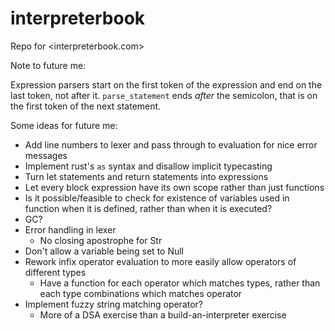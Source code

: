 # interpreterbook
Repo for <interpreterbook.com>

Note to future me:

Expression parsers start on the first token of the expression and end on the last token, not after it.
`parse_statement` ends *after* the semicolon, that is on the first token of the next statement.

Some ideas for future me:
- Add line numbers to lexer and pass through to evaluation for nice error messages
- Implement rust's `as` syntax and disallow implicit typecasting
- Turn let statements and return statements into expressions
- Let every block expression have its own scope rather than just functions
- Is it possible/feasible to check for existence of variables used in function when it is defined, rather than when
it is executed?
- GC?
- Error handling in lexer
    - No closing apostrophe for Str
- Don't allow a variable being set to Null
- Rework infix operator evaluation to more easily allow operators of different types
    - Have a function for each operator which matches types, rather than each type combinations which matches operator
- Implement fuzzy string matching operator?
    - More of a DSA exercise than a build-an-interpreter exercise
